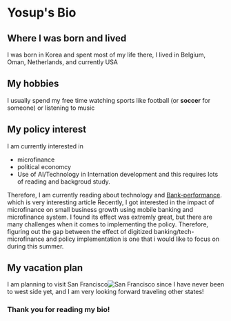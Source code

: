 # Yosup's Bio

## Where I was born and lived ##
I was born in Korea and spent most of my life there,
I lived in Belgium, Oman, Netherlands, and currently USA

## My hobbies ##
I usually spend my free time watching sports like football (or **soccer** for someone) or listening to music

## My policy interest ##
I am currently interested in 
* microfinance 
* political economcy
* Use of AI/Technology in Internation development 
 and this requires lots of reading and backgroud study. 

Therefore, I am currently reading  about technology and [Bank-performance](https://www.sciencedirect.com/science/article/pii/S105752192400632X). which is very interesting article
Recently, I got interested in the impact of microfinance on small business growth using mobile banking and microfinance system. I found its effect was extremly great, but there are many challenges when it comes to implementing the policy. 
Therefore, figuring out the gap between the effect of digitized banking/tech-microfinance and policy implementation is one that i would like to focus on during this summer.
## My vacation plan ##
I am planning to visit San Francisco![San Francisco](https://images.squarespace-cdn.com/content/v1/5c7f5f60797f746a7d769cab/d1466e73-4bff-4821-a7b3-76d688d440e2/the+golden+gate+bridge+san+francisco.jpg?format=2500w) since I have never been to west side yet, and I am very looking forward traveling other states!

### Thank you for reading my bio! ###